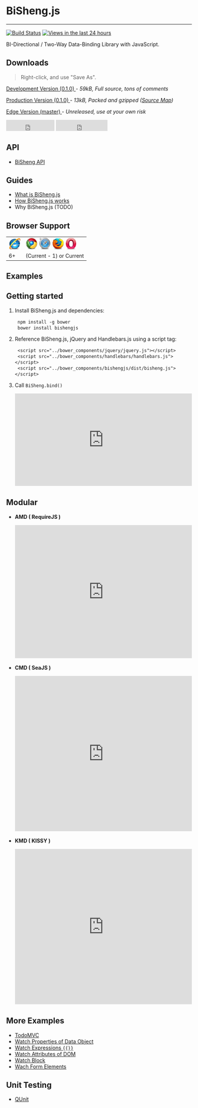 # BiSheng.js
---

<!-- TODO http://startbootstrap.com/templates/modern-business/index.html -->

[![Build Status](https://api.travis-ci.org/thx/bisheng.png?branch=master)](http://travis-ci.org/thx/bisheng)
[![Views in the last 24 hours](https://sourcegraph.com/api/repos/github.com/thx/bisheng/counters/views-24h.png)](https://github.com/thx/bisheng/)

BI-Directional / Two-Way Data-Binding Library with JavaScript.

<!-- 双向数据绑定工具库。 -->

<!-- 一款小巧轻便的数据双向绑定库，旨在帮助前端攻城师快速开发 Web 组件和应用。支持所有主流浏览器（包括 IE6），可以单独使用，也可以方便地集成到第三方框架。目前基于模板引擎 Handlebars.js 实现，可扩展支持其他基于语法树的模板引擎。 -->

<!-- 改变开发方式 全浏览器支持 易扩展 易集成 -->

## Downloads

> Right-click, and use "Save As".

<p>
    <a href="../dist/bisheng.js" class="btn btn-success w250">
        Development Version (0.1.0)
    </a> - 
    <i><span id="uncompressed">59</span>kB, Full source, tons of comments</i>
</p>
<p>
    <a href="../dist/bisheng-min.js" class="btn btn-primary w250">
        Production Version (0.1.0)
    </a> - 
    <i><span id="minified">13</span>kB, Packed and gzipped (<a href="../dist/bisheng-min.map">Source Map</a>)</i>
</p>
<p>
    <a href="https://raw2.github.com/thx/bisheng/master/dist/bisheng.js" class="btn btn-default w250">
        Edge Version (master)
    </a> - 
    <i>Unreleased, use at your own risk</i>
</p>

<iframe src="http://ghbtns.com/github-btn.html?user=thx&repo=bisheng&type=watch&count=true&size=large"
  allowtransparency="true" frameborder="0" scrolling="0" width="131" height="30"></iframe>

<iframe src="http://ghbtns.com/github-btn.html?user=thx&repo=bisheng&type=fork&count=true&size=large"
  allowtransparency="true" frameborder="0" scrolling="0" width="140" height="30"></iframe>

<script type="text/javascript">
    function size(file, target) {
        $.ajax({
            type: 'head',
            url: file
        }).success(function(_, __, jqXHR) {
            var size = jqXHR.getResponseHeader('Content-Length')
            if(!size) return;
            size = parseInt(size / 1024, 10)
            $(target).html(size)
        })
    }
    size('/dist/bisheng.js', '#uncompressed')
    size('/dist/bisheng-min.js','#minified')
</script>
  
## API

* [BiSheng API](./bisheng.html)
<!-- <a href="./bisheng.html" type="button" class="btn btn-success">BiSheng</a> -->
<!-- <a href="./loop.html" type="button" class="btn btn-default">Loop</a> -->

## Guides

* [What is BiSheng.js](./what.html)
* [How BiSheng.js works](./how.html)
* Why BiSheng.js (TODO)
<!-- * [Why BiSheng.js](./why.html) -->

<!-- 
<a href="./what.html" type="button" class="btn btn-default">What is BiSheng.js</a>
<a href="./how.html" type="button" class="btn btn-default">How BiSheng.js works</a>
<a href="./why.html" type="button" class="btn btn-default">Why BiSheng.js</a>
 -->

## Browser Support

<table>
    <tr>
        <td>
            <img width="32" src="./image/Browsers_MIN/Png/IE.png">
        </td>
        <td>
            <img width="32" src="./image/Browsers_MIN/Png/Chrome.png">
            <img width="32" src="./image/Browsers_MIN/Png/Safari.png">
            <img width="32" src="./image/Browsers_MIN/Png/Firefox.png">
            <img width="32" src="./image/Browsers_MIN/Png/Opera.png">
        </td>
    </tr>
    <tr>
        <td>6+</td>
        <td>(Current - 1) or Current</td>
    </tr>
</table>




<!--
* Internet Explorer：6+
* Chrome, Safari, Firefox, Opera：前一个或当前版本
-->
<!-- IE：IE6 IE8 IE9 IE10 IE11 -->

## Examples

<div id="samples" class="row"></div>
<script src="../bower_components/js-md5/js/md5.min.js"></script>
<script src="./samples.js"></script>

## Getting started

1. Install BiSheng.js and dependencies:

        npm install -g bower
        bower install bishengjs

2. Reference BiSheng.js, jQuery and Handlebars.js using a script tag:
        
        <script src="../bower_components/jquery/jquery.js"></script>
        <script src="../bower_components/handlebars/handlebars.js"></script>
        <script src="../bower_components/bishengjs/dist/bisheng.js"></script>

3. Call `BiSheng.bind()`

    <iframe width="100%" height="250" src="http://jsfiddle.net/zj2WF/embedded/js,html,result" allowfullscreen="allowfullscreen" frameborder="0"></iframe>

<!-- 
        // HTML 模板
        var tpl = '{{title}}'
        // 数据对象
        var data = {
          title: 'foo'
        }
        // 执行双向绑定
        BiSheng.bind(data, tpl, function(content){
          // 然后在回调函数中将绑定后的 DOM 元素插入文档中
          $('div.container').append(content)
        });
        // 改变数据 data.title，对应的文档区域会更新
        BiSheng.apply(function(){
            data.title = 'bar'
        })
 -->

## Modular

<!-- Use Module Loader  -->

* **AMD ( RequireJS )** 

    <iframe width="100%" height="360" src="http://jsfiddle.net/P28Ch/embedded/js,html,result" allowfullscreen="allowfullscreen" frameborder="0"></iframe>

<!-- 
    [Specifications](https://github.com/amdjs/amdjs-api/wiki/AMD)
 -->
<!-- 
        // <script src="../bower_components/requirejs/require.js"></script>

        // Set the config for the BiSheng.js, jQuery, Handlebars.js
        require.config({
          paths:{
            bisheng: '../bower_components/bishengjs/dist/bisheng',
            jquery: '../bower_components/jquery/jquery',
            handlebars: '../bower_components/handlebars/handlebars'
          }
        })
        // Start the main app logic.
        require(['bisheng'], function(BiSheng){
            // code here
        })
-->

* **CMD ( SeaJS )**

    <iframe width="100%" height="420" src="http://jsfiddle.net/79E8T/embedded/js,html,result" allowfullscreen="allowfullscreen" frameborder="0"></iframe>

<!-- 
    [Specifications](https://github.com/seajs/seajs/issues/242)
 -->
<!-- 
        // <script src="../bower_components/seajs/sea.js"></script>

        // Set the config for the BiSheng.js, jQuery, Handlebars.js
        seajs.config({
          alias: {
            bisheng: '../bower_components/bishengjs/dist/bisheng',
            jquery: '../bower_components/jquery/jquery',
            handlebars: '../bower_components/handlebars/handlebars'
          }
        })
        // Start the main app logic.
        seajs.use(['bisheng'], function(BiSheng){
            // code here
        })
-->

* **KMD ( KISSY )** 

    <iframe width="100%" height="420" src="http://jsfiddle.net/pLnBm/embedded/js,html,result" allowfullscreen="allowfullscreen" frameborder="0"></iframe>

<!-- 
    [Specifications](http://docs.kissyui.com/1.4/docs/html/guideline/kmd.html)
 -->
<!-- 
        // <script src="../bower_components/kissy/build/seed.js"></script>

        // Set the config for the BiSheng.js, jQuery, Handlebars.js
        KISSY.config({
            packages: {
                bisheng: { base: '../dist/' },
                jquery: { base: 'lib/' },
                handlebars: { base: 'lib/' }
            }
        })
        // Start the main app logic.
        KISSY.use(['bisheng'], function (S, BiSheng) {
            // code here
        })
-->

## More Examples

* [TodoMVC](../demo/todo/index.html)
* [Watch Properties of Data Object](../demo/loop.html)
* [Watch Expressions `{{}}`](../demo/expression.html)
* [Watch Attributes of DOM](../demo/attribute.html)
* [Watch Block](../demo/block.html)
* [Wach Form Elements](../demo/form.html)

<!-- 监听数据对象的属性 -->
<!-- 监听表达式 -->
<!-- 监听 DOM 节点的属性 -->
<!-- 监听逻辑块 -->
<!-- 监听表单元素 -->

## Unit Testing

* [QUnit](../test/bisheng.html?noglobals=true&notrycatch=true)

<!-- 
## Thanks

Thanks to the following articles and frameworks for giving BiSheng.js this inspiration:

感谢以下框架和文章给 BiSheng.js 的启发：

1. [AngularJS — Superheroic JavaScript MVW Framework](http://angularjs.org/)
2. [Rivets.js — Lightweight and powerful data binding + templating solution for building modern web applications](https://github.com/mikeric/rivets)
3. [nytimes/backbone.stickit](https://github.com/nytimes/backbone.stickit)
4. [Epoxy.js — Elegant Data Binding for Backbone](https://github.com/gmac/backbone.epoxy)
5. [Ember.js — A framework for creating ambitious web applications](http://emberjs.com/)
6. [Knockout — Simplify dynamic JavaScript UIs with the Model-View-View Model (MVVM) pattern](http://knockoutjs.com/)
7. [backbone.modelbinding — Awesome model binding for Backbone.js](https://github.com/derickbailey/backbone.modelbinding/)
8. [RubyLouvre/avalon — 迷你简单易用的MVVM框架](https://github.com/RubyLouvre/avalon)
9. [shepherdwind/bidi - MVVM for KISSY](https://github.com/shepherdwind/bidi)
10. [$watch How the $apply Runs a $digest](http://angular-tips.com/blog/2013/08/watch-how-the-apply-runs-a-digest/)，[翻译](http://blog.csdn.net/leekangtaqi/article/details/10376363)
 -->